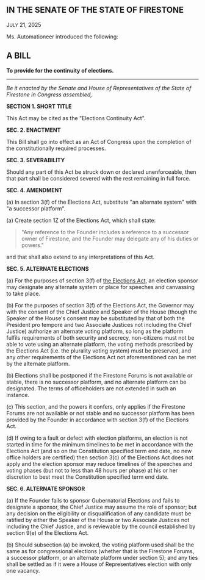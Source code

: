 <!-- <div align="center"> -->

## IN THE SENATE OF THE STATE OF FIRESTONE

J<small>ULY</small> 21, 2025

Ms. Automationeer introduced the following:

## **A BILL**

**To provide for the continuity of elections.**

<!-- </div> -->

---

*Be it enacted by the Senate and House of Representatives of the State of Firestone in Congress assembled,*

**SECTION 1. SHORT TITLE**

This Act may be cited as the "Elections Continuity Act".

**SEC. 2. ENACTMENT**

This Bill shall go into effect as an Act of Congress upon the completion of the constitutionally required processes.

**SEC. 3. SEVERABILITY**

Should any part of this Act be struck down or declared unenforceable, then that part shall be considered severed with the rest remaining in full force.

**SEC. 4. AMENDMENT**

(a) In section 3(f) of the Elections Act, substitute "an alternate system" with "a successor platform".

(a) Create section 1Z of the Elections Act, which shall state:

> "Any reference to the Founder includes a reference to a successor owner of Firestone, and the Founder may delegate any of his duties or powers."

and that shall also extend to any interpretations of this Act.

**SEC. 5. ALTERNATE ELECTIONS**

(a) For the purposes of section 3(f) of [the Elections Act](https://trello.com/c/VDpe7Clr/3380-the-elections-act), an election sponsor may designate any alternate system or place for speeches and canvassing to take place.

(b) For the purposes of section 3(f) of the Elections Act, the Governor may with the consent of the Chief Justice and Speaker of the House (though the Speaker of the House's consent may be substituted by that of both the President pro tempore and two Associate Justices not including the Chief Justice) authorize an alternate voting platform, so long as the platform fulfils requirements of both security and secrecy, non-citizens must not be able to vote using an alternate platform, the voting methods prescribed by the Elections Act (i.e. the plurality voting system) must be preserved, and any other requirements of the Elections Act not aforementioned can be met by the alternate platform.

(b) Elections shall be postponed if the Firestone Forums is not available or stable, there is no successor platform, and no alternate platform can be designated. The terms of officeholders are not extended in such an instance.

(c) This section, and the powers it confers, only applies if the Firestone Forums are not available or not stable and no successor platform has been provided by the Founder in accordance with section 3(f) of the Elections Act.

(d) If owing to a fault or defect with election platforms, an election is not started in time for the minimum timelines to be met in accordance with the Elections Act (and so on the Constitution specified term end date, no new office holders are certified) then section 3(c) of the Elections Act does not apply and the election sponsor may reduce timelines of the speeches and voting phases (but not to less than 48 hours per phase) at his or her discretion to best meet the Constitution specified term end date.

**SEC. 6. ALTERNATE SPONSOR**

(a) If the Founder fails to sponsor Gubernatorial Elections and fails to designate a sponsor, the Chief Justice may assume the role of sponsor; but any decision on the eligibility or disqualification of any candidate must be ratified by either the Speaker of the House or two Associate Justices not including the Chief Justice, and is reviewable by the council established by section 9(e) of the Elections Act.

(b) Should subsection (a) be invoked, the voting platform used shall be the same as for congressional elections (whether that is the Firestone Forums, a successor platform, or an alternate platform under section 5); and any ties shall be settled as if it were a House of Representatives election with only one vacancy.
